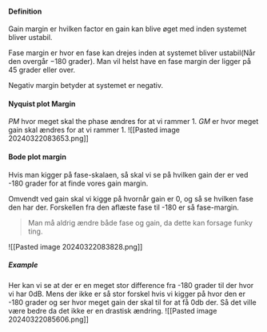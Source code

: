#### Definition
Gain margin er hvilken factor en gain kan blive øget med inden systemet bliver ustabil.

Fase margin er hvor en fase kan drejes inden at systemet bliver ustabil(Når den overgår $-180$ grader). Man vil helst have en fase margin der ligger på 45 grader eller over.

Negativ margin betyder at systemet er negativ.

#### Nyquist plot Margin
$PM$ hvor meget skal the phase ændres for at vi rammer 1.
$GM$ er hvor meget gain skal ændres for at vi rammer 1.
![[Pasted image 20240322083653.png]]

#### Bode plot margin
Hvis man kigger på fase-skalaen, så skal vi se på hvilken gain der er ved -180 grader for at finde vores gain margin.

Omvendt ved gain skal vi kigge på hvornår gain er 0, og så se hvilken fase den har der. Forskellen fra den aflæste fase til -180 er så fase-margin.
> Man må aldrig ændre både fase og gain, da dette kan forsage funky ting.

![[Pasted image 20240322083828.png]]

##### Example
Her kan vi se at der er en meget stor difference fra -180 grader til der hvor vi har 0dB. Mens der ikke er så stor forskel hvis vi kigger på hvor den er -180 grader og ser hvor meget gain der skal til for at få 0db der. Så det ville være bedre da det ikke er en drastisk ændring.
![[Pasted image 20240322085606.png]]
